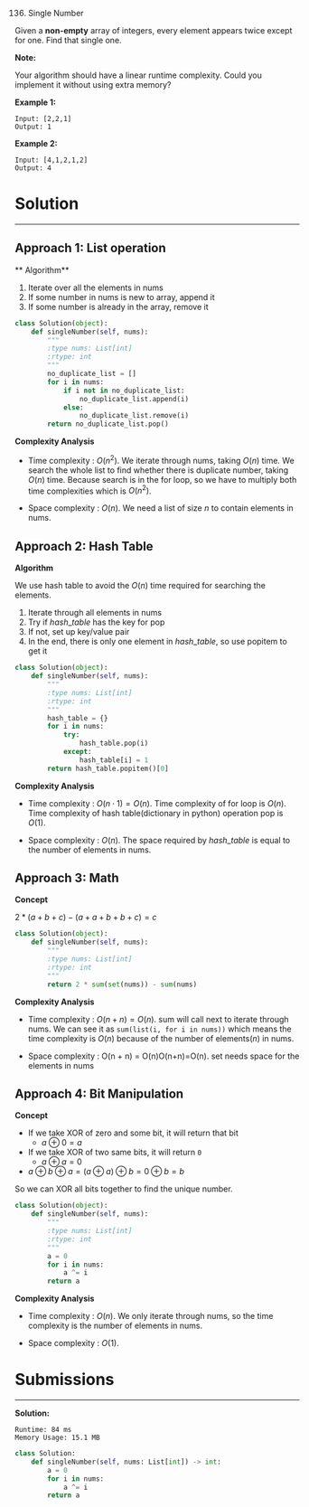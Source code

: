 136. Single Number

Given a **non-empty** array of integers, every element appears twice except for one. Find that single one.

**Note:**

Your algorithm should have a linear runtime complexity. Could you implement it without using extra memory?

**Example 1:**
```
Input: [2,2,1]
Output: 1
```

**Example 2:**
```
Input: [4,1,2,1,2]
Output: 4
```

# Solution
---
## Approach 1: List operation
** Algorithm**

1. Iterate over all the elements in $\text{nums}$
1. If some number in $\text{nums}$ is new to array, append it
1. If some number is already in the array, remove it

```python
class Solution(object):
    def singleNumber(self, nums):
        """
        :type nums: List[int]
        :rtype: int
        """
        no_duplicate_list = []
        for i in nums:
            if i not in no_duplicate_list:
                no_duplicate_list.append(i)
            else:
                no_duplicate_list.remove(i)
        return no_duplicate_list.pop()
```

**Complexity Analysis**

* Time complexity : $O(n^2)$. We iterate through $\text{nums}$, taking $O(n)$ time. We search the whole list to find whether there is duplicate number, taking $O(n)$ time. Because search is in the for loop, so we have to multiply both time complexities which is $O(n^2)$.

* Space complexity : $O(n)$. We need a list of size $n$ to contain elements in $\text{nums}$.

## Approach 2: Hash Table
**Algorithm**

We use hash table to avoid the $O(n)$ time required for searching the elements.

1. Iterate through all elements in $\text{nums}$
1. Try if $hash\_table$ has the key for pop
1. If not, set up key/value pair
1. In the end, there is only one element in $hash\_table$, so use popitem to get it

```python
class Solution(object):
    def singleNumber(self, nums):
        """
        :type nums: List[int]
        :rtype: int
        """
        hash_table = {}
        for i in nums:
            try:
                hash_table.pop(i)
            except:
                hash_table[i] = 1
        return hash_table.popitem()[0]
```

**Complexity Analysis**

* Time complexity : $O(n \cdot 1) = O(n)$. Time complexity of for loop is $O(n)$. Time complexity of hash table(dictionary in python) operation pop is $O(1)$.

* Space complexity : $O(n)$. The space required by $hash\_table$ is equal to the number of elements in $\text{nums}$.

## Approach 3: Math
**Concept**

$2 * (a + b + c) - (a + a + b + b + c) = c$

```python
class Solution(object):
    def singleNumber(self, nums):
        """
        :type nums: List[int]
        :rtype: int
        """
        return 2 * sum(set(nums)) - sum(nums)
```

**Complexity Analysis**

* Time complexity : $O(n + n) = O(n)$. sum will call next to iterate through $\text{nums}$. We can see it as `sum(list(i, for i in nums))` which means the time complexity is $O(n)$ because of the number of elements($n$) in $\text{nums}$.

* Space complexity : O(n + n) = O(n)O(n+n)=O(n). set needs space for the elements in nums

## Approach 4: Bit Manipulation
**Concept**

* If we take XOR of zero and some bit, it will return that bit
    * $a \oplus 0 = a$
* If we take XOR of two same bits, it will return `0`
    * $a \oplus a = 0$
* $a \oplus b \oplus a = (a \oplus a) \oplus b = 0 \oplus b = b$

So we can XOR all bits together to find the unique number.

```python
class Solution(object):
    def singleNumber(self, nums):
        """
        :type nums: List[int]
        :rtype: int
        """
        a = 0
        for i in nums:
            a ^= i
        return a
```

**Complexity Analysis**

* Time complexity : $O(n)$. We only iterate through $\text{nums}$, so the time complexity is the number of elements in $\text{nums}$.

* Space complexity : $O(1)$.

# Submissions
---
**Solution:**
```
Runtime: 84 ms
Memory Usage: 15.1 MB
```
```python
class Solution:
    def singleNumber(self, nums: List[int]) -> int:
        a = 0
        for i in nums:
            a ^= i
        return a
```